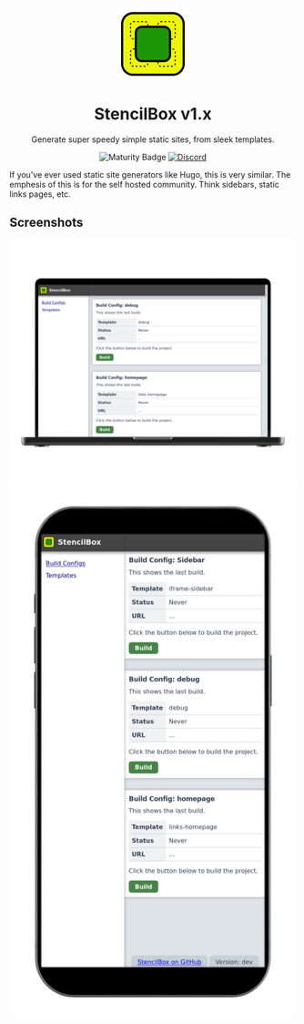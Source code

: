 <div align = "center">
  <img alt = "project logo" src = "logo.png" width = "128" />
  <h1>StencilBox v1.x</h1>

Generate super speedy simple static sites, from sleek templates.

![Maturity Badge](https://img.shields.io/badge/maturity-prototype-red)
[![Discord](https://img.shields.io/discord/846737624960860180?label=Discord%20Server)](https://discord.gg/jhYWWpNJ3v)

</div>

If you've ever used static site generators like Hugo, this is very similar. The emphesis of this is for the self hosted community. Think sidebars, static links pages, etc.

## Screenshots

<p align = "center">
<img src = "var/screenshots/mainpage-laptop_framed.png" />
<img src = "var/screenshots/mainpage-phone_framed.png" />
</p>
